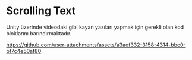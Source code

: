 # Scrolling Text
Unity üzerinde videodaki gibi kayan yazıları yapmak için gerekli olan kod bloklarını barındırmaktadır.



https://github.com/user-attachments/assets/a3aef332-3158-4314-bbc0-bf7c4e50af80

